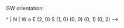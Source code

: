 GW orientation:

   ^
   |                                          N
   |                                        W o E
(2, 0)                                        S
(1, 0)
(0, 0) (0, 1) (0, 2) -->
